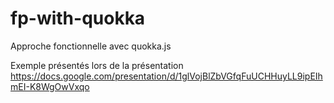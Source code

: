 # fp-with-quokka
Approche fonctionnelle avec quokka.js

Exemple présentés lors de la présentation
https://docs.google.com/presentation/d/1glVojBlZbVGfqFuUCHHuyLL9ipEIhmEI-K8WgOwVxqo
